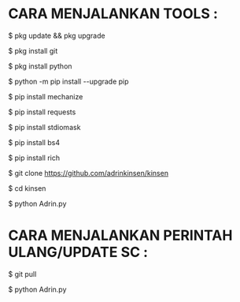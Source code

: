 # CARA MENJALANKAN TOOLS :



$ pkg update && pkg upgrade



$ pkg install git



$ pkg install python



$ python -m pip install --upgrade pip



$ pip install mechanize



$ pip install requests



$ pip install stdiomask



$ pip install bs4



$ pip install rich



$ git clone https://github.com/adrinkinsen/kinsen



$ cd kinsen



$ python Adrin.py



# CARA MENJALANKAN PERINTAH ULANG/UPDATE SC :



$ git pull



$ python Adrin.py



